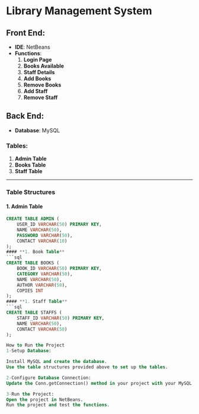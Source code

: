 # **Library Management System**

## **Front End:**
- **IDE**: NetBeans  
- **Functions**:  
    1. **Login Page**  
    2. **Books Available**  
    3. **Staff Details**  
    4. **Add Books**  
    5. **Remove Books**  
    6. **Add Staff**  
    7. **Remove Staff**  

## **Back End:**
- **Database**: MySQL  

### **Tables:**
1. **Admin Table**  
2. **Books Table**  
3. **Staff Table**  

---

### **Table Structures**

#### **1. Admin Table**
```sql
CREATE TABLE ADMIN (
    USER_ID VARCHAR(50) PRIMARY KEY,
    NAME VARCHAR(50),
    PASSWORD VARCHAR(50),
    CONTACT VARCHAR(10)
);
#### **1. Book Table**
```sql
CREATE TABLE BOOKS (
    BOOK_ID VARCHAR(50) PRIMARY KEY,
    CATEGORY VARCHAR(50),
    NAME VARCHAR(50),
    AUTHOR VARCHAR(50),
    COPIES INT
);
#### **1. Staff Table**
```sql
CREATE TABLE STAFFS (
    STAFF_ID VARCHAR(50) PRIMARY KEY,
    NAME VARCHAR(50),
    CONTACT VARCHAR(50)
);

How to Run the Project
1-Setup Database:

Install MySQL and create the database.
Use the table structures provided above to set up the tables.

2-Configure Database Connection:
Update the Conn.getConnection() method in your project with your MySQL database credentials.

3-Run the Project:
Open the project in NetBeans.
Run the project and test the functions.
